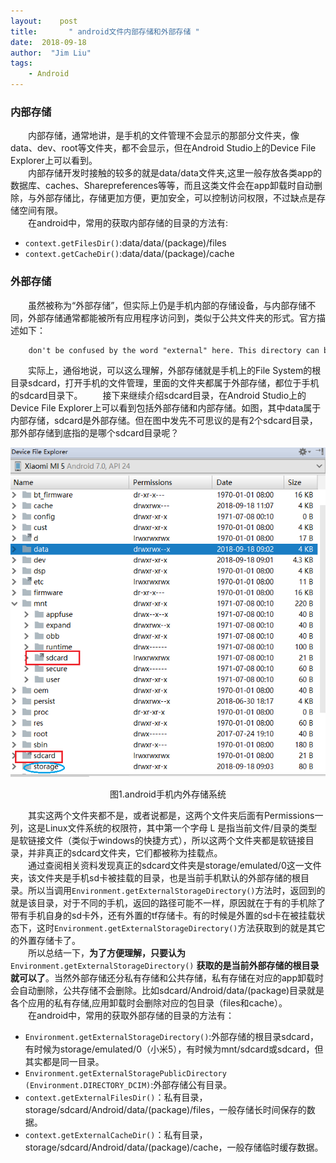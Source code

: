 ```yaml
---
layout:    post
title:       " android文件内部存储和外部存储 "
date:  2018-09-18
author:  "Jim Liu"
tags:   
    - Android 
---
```


### 内部存储

&emsp;&emsp;内部存储，通常地讲，是手机的文件管理不会显示的那部分文件夹，像data、dev、root等文件夹，都不会显示，但在Android Studio上的Device File Explorer上可以看到。  
&emsp;&emsp;内部存储开发时接触的较多的就是data/data文件夹,这里一般存放各类app的数据库、caches、Sharepreferences等等，而且这类文件会在app卸载时自动删除，与外部存储比，存储更加方便，更加安全，可以控制访问权限，不过缺点是存储空间有限。  
&emsp;&emsp;在android中，常用的获取内部存储的目录的方法有:

- `context.getFilesDir()`:data/data/(package)/files
- `context.getCacheDir()`:data/data/(package)/cache

### 外部存储

&emsp;&emsp;虽然被称为“外部存储”，但实际上仍是手机内部的存储设备，与内部存储不同，外部存储通常都能被所有应用程序访问到，类似于公共文件夹的形式。官方描述如下：  

```latex
	don't be confused by the word "external" here. This directory can better be thought as media/shared storage. It is a filesystem that can hold a relatively large amount of data and that is shared across all applications (does not enforce permissions). Traditionally this is an SD card, but it may also be implemented as built-in storage in a device that is distinct from the protected internal storage and can be mounted as a filesystem on a computer.
```
&emsp;&emsp;实际上，通俗地说，可以这么理解，外部存储就是手机上的File System的根目录sdcard，打开手机的文件管理，里面的文件夹都属于外部存储，都位于手机的sdcard目录下。
&emsp;&emsp;接下来继续介绍sdcard目录，在Android Studio上的Device File Explorer上可以看到包括外部存储和内部存储。如图，其中data属于内部存储，sdcard是外部存储。但在图中发先不可思议的是有2个sdcard目录，那外部存储到底指的是哪个sdcard目录呢？  

![android手机内外存储系统](../img/reference/android文件内部存储和外部存储_1.PNG)  

<center>图1.android手机内外存储系统</center>   

&emsp;&emsp;其实这两个文件夹都不是，或者说都是，这两个文件夹后面有Permissions一列，这是Linux文件系统的权限符，其中第一个字母 L 是指当前文件/目录的类型是软链接文件（类似于windows的快捷方式），所以这两个文件夹都是软链接目录，并非真正的sdcard文件夹，它们都被称为挂载点。  
&emsp;&emsp;通过查阅相关资料发现真正的sdcard文件夹是storage/emulated/0这一文件夹，该文件夹是手机sd卡被挂载的目录，也是当前手机默认的外部存储的根目录。所以当调用`Environment.getExternalStorageDirectory()`方法时，返回到的就是该目录，对于不同的手机，返回的路径可能不一样，原因就在于有的手机除了带有手机自身的sd卡外，还有外置的tf存储卡。有的时候是外置的sd卡在被挂载状态下，这时`Environment.getExternalStorageDirectory()`方法获取到的就是其它的外置存储卡了。  
&emsp;&emsp;所以总结一下，**为了方便理解，只要认为** `Environment.getExternalStorageDirectory()` **获取的是当前外部存储的根目录就可以了**。当然外部存储还分私有存储和公共存储，私有存储在对应的app卸载时会自动删除，公共存储不会删除。比如sdcard/Android/data/(package)目录就是各个应用的私有存储,应用卸载时会删除对应的包目录（files和cache）。  
&emsp;&emsp;在android中，常用的获取外部存储的目录的方法有：

- `Environment.getExternalStorageDirectory()`:外部存储的根目录sdcard，有时候为storage/emulated/0（小米5），有时候为mnt/sdcard或sdcard，但其实都是同一目录。
- `Environment.getExternalStoragePublicDirectory (Environment.DIRECTORY_DCIM)`:外部存储公有目录。
- `context.getExternalFilesDir()`：私有目录，storage/sdcard/Android/data/(package)/files，一般存储长时间保存的数据。
- `context.getExternalCacheDir()`：私有目录，storage/sdcard/Android/data/(package)/cache，一般存储临时缓存数据。